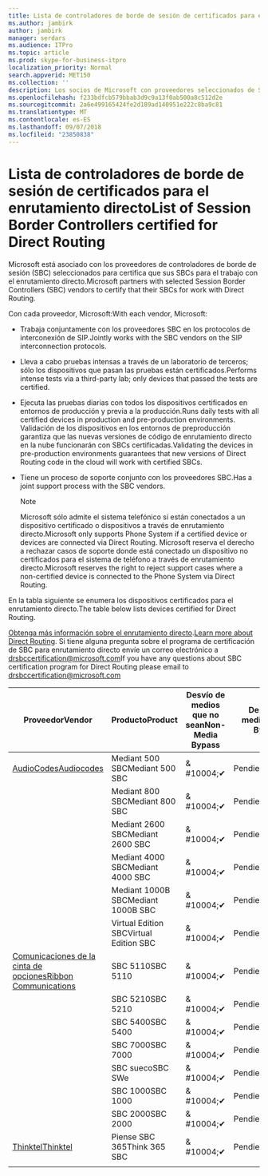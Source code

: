 ```yaml
---
title: Lista de controladores de borde de sesión de certificados para el enrutamiento directo
ms.author: jambirk
author: jambirk
manager: serdars
ms.audience: ITPro
ms.topic: article
ms.prod: skype-for-business-itpro
localization_priority: Normal
search.appverid: MET150
ms.collection: ''
description: Los socios de Microsoft con proveedores seleccionados de SBC certifica su SBC para trabajan con el enrutamiento directo.
ms.openlocfilehash: f233bdfcb579bbab3d9c9a13f0ab500a8c512d2e
ms.sourcegitcommit: 2a6e499165424fe2d189ad140951e222c8ba9c81
ms.translationtype: MT
ms.contentlocale: es-ES
ms.lasthandoff: 09/07/2018
ms.locfileid: "23850838"
---
```

# <a name="list-of-session-border-controllers-certified-for-direct-routing"></a><span data-ttu-id="1e185-103">Lista de controladores de borde de sesión de certificados para el enrutamiento directo</span><span class="sxs-lookup"><span data-stu-id="1e185-103">List of Session Border Controllers certified for Direct Routing</span></span>

<span data-ttu-id="1e185-104">Microsoft está asociado con los proveedores de controladores de borde de sesión (SBC) seleccionados para certifica que sus SBCs para el trabajo con el enrutamiento directo.</span><span class="sxs-lookup"><span data-stu-id="1e185-104">Microsoft partners with selected Session Border Controllers (SBC) vendors to certify that their SBCs for work with Direct Routing.</span></span> 

<span data-ttu-id="1e185-105">Con cada proveedor, Microsoft:</span><span class="sxs-lookup"><span data-stu-id="1e185-105">With each vendor, Microsoft:</span></span> 

- <span data-ttu-id="1e185-106">Trabaja conjuntamente con los proveedores SBC en los protocolos de interconexión de SIP.</span><span class="sxs-lookup"><span data-stu-id="1e185-106">Jointly works with the SBC vendors on the SIP interconnection protocols.</span></span>
- <span data-ttu-id="1e185-107">Lleva a cabo pruebas intensas a través de un laboratorio de terceros; sólo los dispositivos que pasan las pruebas están certificados.</span><span class="sxs-lookup"><span data-stu-id="1e185-107">Performs intense tests via a third-party lab; only devices that passed the tests are certified.</span></span> 
- <span data-ttu-id="1e185-108">Ejecuta las pruebas diarias con todos los dispositivos certificados en entornos de producción y previa a la producción.</span><span class="sxs-lookup"><span data-stu-id="1e185-108">Runs daily tests with all certified devices in production and pre-production environments.</span></span> <span data-ttu-id="1e185-109">Validación de los dispositivos en los entornos de preproducción garantiza que las nuevas versiones de código de enrutamiento directo en la nube funcionarán con SBCs certificadas.</span><span class="sxs-lookup"><span data-stu-id="1e185-109">Validating the devices in pre-production environments guarantees that new versions of Direct Routing code in the cloud will work with certified SBCs.</span></span> 
- <span data-ttu-id="1e185-110">Tiene un proceso de soporte conjunto con los proveedores SBC.</span><span class="sxs-lookup"><span data-stu-id="1e185-110">Has a joint support process with the SBC vendors.</span></span>
 

  > [!NOTE]
  > <span data-ttu-id="1e185-111">Microsoft sólo admite el sistema telefónico si están conectados a un dispositivo certificado o dispositivos a través de enrutamiento directo.</span><span class="sxs-lookup"><span data-stu-id="1e185-111">Microsoft only supports Phone System if a certified device or devices are connected via Direct Routing.</span></span> <span data-ttu-id="1e185-112">Microsoft reserva el derecho a rechazar casos de soporte donde está conectado un dispositivo no certificados para el sistema de teléfono a través de enrutamiento directo.</span><span class="sxs-lookup"><span data-stu-id="1e185-112">Microsoft reserves the right to reject support cases where a non-certified device is connected to the Phone System via Direct Routing.</span></span> 

<span data-ttu-id="1e185-113">En la tabla siguiente se enumera los dispositivos certificados para el enrutamiento directo.</span><span class="sxs-lookup"><span data-stu-id="1e185-113">The table below lists devices certified for Direct Routing.</span></span> 

<span data-ttu-id="1e185-114">[Obtenga más información sobre el enrutamiento directo](https://aka.ms/dr).</span><span class="sxs-lookup"><span data-stu-id="1e185-114">[Learn more about Direct Routing](https://aka.ms/dr).</span></span> <span data-ttu-id="1e185-115">Si tiene alguna pregunta sobre el programa de certificación de SBC para enrutamiento directo envíe un correo electrónico a drsbccertification@microsoft.com</span><span class="sxs-lookup"><span data-stu-id="1e185-115">If you have any questions about SBC certification program for Direct Routing please email to drsbccertification@microsoft.com</span></span>


|<span data-ttu-id="1e185-116">Proveedor</span><span class="sxs-lookup"><span data-stu-id="1e185-116">Vendor</span></span>  |<span data-ttu-id="1e185-117">Producto</span><span class="sxs-lookup"><span data-stu-id="1e185-117">Product</span></span>  |<span data-ttu-id="1e185-118">Desvío de medios que no sean</span><span class="sxs-lookup"><span data-stu-id="1e185-118">Non-Media Bypass</span></span>  |<span data-ttu-id="1e185-119">Desvío de medios</span><span class="sxs-lookup"><span data-stu-id="1e185-119">Media Bypass</span></span>  |<span data-ttu-id="1e185-120">Versión de software</span><span class="sxs-lookup"><span data-stu-id="1e185-120">Software Version</span></span>|
|---------|---------|---------|---------|---------|
|[<span data-ttu-id="1e185-121">AudioCodes</span><span class="sxs-lookup"><span data-stu-id="1e185-121">Audiocodes</span></span>](https://www.audiocodes.com/solutions-products/products/products-for-microsoft-365/sbcs-media-gateways)    |   <span data-ttu-id="1e185-122">Mediant 500 SBC</span><span class="sxs-lookup"><span data-stu-id="1e185-122">Mediant 500 SBC</span></span>       |    <span data-ttu-id="1e185-123">& #10004;</span><span class="sxs-lookup"><span data-stu-id="1e185-123">&#10004;</span></span>     |    <span data-ttu-id="1e185-124">Pendiente</span><span class="sxs-lookup"><span data-stu-id="1e185-124">Pending</span></span>      |     <span data-ttu-id="1e185-125">7.20A.200.055</span><span class="sxs-lookup"><span data-stu-id="1e185-125">7.20A.200.055</span></span>     |
|  |   <span data-ttu-id="1e185-126">Mediant 800 SBC</span><span class="sxs-lookup"><span data-stu-id="1e185-126">Mediant 800 SBC</span></span>       |    <span data-ttu-id="1e185-127">& #10004;</span><span class="sxs-lookup"><span data-stu-id="1e185-127">&#10004;</span></span>      |     <span data-ttu-id="1e185-128">Pendiente</span><span class="sxs-lookup"><span data-stu-id="1e185-128">Pending</span></span>    |      <span data-ttu-id="1e185-129">7.20A.200.055</span><span class="sxs-lookup"><span data-stu-id="1e185-129">7.20A.200.055</span></span>    |
|     |      <span data-ttu-id="1e185-130">Mediant 2600 SBC</span><span class="sxs-lookup"><span data-stu-id="1e185-130">Mediant 2600 SBC</span></span>    |     <span data-ttu-id="1e185-131">& #10004;</span><span class="sxs-lookup"><span data-stu-id="1e185-131">&#10004;</span></span>     |    <span data-ttu-id="1e185-132">Pendiente</span><span class="sxs-lookup"><span data-stu-id="1e185-132">Pending</span></span>     |    <span data-ttu-id="1e185-133">7.20A.200.055</span><span class="sxs-lookup"><span data-stu-id="1e185-133">7.20A.200.055</span></span>      |
|     |   <span data-ttu-id="1e185-134">Mediant 4000 SBC</span><span class="sxs-lookup"><span data-stu-id="1e185-134">Mediant 4000 SBC</span></span>       |     <span data-ttu-id="1e185-135">& #10004;</span><span class="sxs-lookup"><span data-stu-id="1e185-135">&#10004;</span></span>     |    <span data-ttu-id="1e185-136">Pendiente</span><span class="sxs-lookup"><span data-stu-id="1e185-136">Pending</span></span>     |    <span data-ttu-id="1e185-137">7.20A.200.055</span><span class="sxs-lookup"><span data-stu-id="1e185-137">7.20A.200.055</span></span>      |
|     |    <span data-ttu-id="1e185-138">Mediant 1000B SBC</span><span class="sxs-lookup"><span data-stu-id="1e185-138">Mediant 1000B  SBC</span></span>   |    <span data-ttu-id="1e185-139">& #10004;</span><span class="sxs-lookup"><span data-stu-id="1e185-139">&#10004;</span></span>      |  <span data-ttu-id="1e185-140">Pendiente</span><span class="sxs-lookup"><span data-stu-id="1e185-140">Pending</span></span>       |    <span data-ttu-id="1e185-141">7.20A.200.055</span><span class="sxs-lookup"><span data-stu-id="1e185-141">7.20A.200.055</span></span>   |
|     |   <span data-ttu-id="1e185-142">Virtual Edition SBC</span><span class="sxs-lookup"><span data-stu-id="1e185-142">Virtual Edition SBC</span></span>    |   <span data-ttu-id="1e185-143">& #10004;</span><span class="sxs-lookup"><span data-stu-id="1e185-143">&#10004;</span></span>   |<span data-ttu-id="1e185-144">Pendiente</span><span class="sxs-lookup"><span data-stu-id="1e185-144">Pending</span></span>         |     <span data-ttu-id="1e185-145">7.20A.200.055</span><span class="sxs-lookup"><span data-stu-id="1e185-145">7.20A.200.055</span></span>     |
|[<span data-ttu-id="1e185-146">Comunicaciones de la cinta de opciones</span><span class="sxs-lookup"><span data-stu-id="1e185-146">Ribbon Communications</span></span>](https://ribboncommunications.com/solutions/enterprise-solutions/microsoft-skype-business)     | <span data-ttu-id="1e185-147">SBC 5110</span><span class="sxs-lookup"><span data-stu-id="1e185-147">SBC 5110</span></span>    |    <span data-ttu-id="1e185-148">& #10004;</span><span class="sxs-lookup"><span data-stu-id="1e185-148">&#10004;</span></span>      |   <span data-ttu-id="1e185-149">Pendiente</span><span class="sxs-lookup"><span data-stu-id="1e185-149">Pending</span></span>      |     <span data-ttu-id="1e185-150">V6.2</span><span class="sxs-lookup"><span data-stu-id="1e185-150">V6.2</span></span>     |
|     |<span data-ttu-id="1e185-151">SBC 5210</span><span class="sxs-lookup"><span data-stu-id="1e185-151">SBC 5210</span></span>     |     <span data-ttu-id="1e185-152">& #10004;</span><span class="sxs-lookup"><span data-stu-id="1e185-152">&#10004;</span></span>     |    <span data-ttu-id="1e185-153">Pendiente</span><span class="sxs-lookup"><span data-stu-id="1e185-153">Pending</span></span>     |    <span data-ttu-id="1e185-154">V6.2</span><span class="sxs-lookup"><span data-stu-id="1e185-154">V6.2</span></span>      |
|     | <span data-ttu-id="1e185-155">SBC 5400</span><span class="sxs-lookup"><span data-stu-id="1e185-155">SBC 5400</span></span>     |    <span data-ttu-id="1e185-156">& #10004;</span><span class="sxs-lookup"><span data-stu-id="1e185-156">&#10004;</span></span>  |    <span data-ttu-id="1e185-157">Pendiente</span><span class="sxs-lookup"><span data-stu-id="1e185-157">Pending</span></span>     |   <span data-ttu-id="1e185-158">V6.2</span><span class="sxs-lookup"><span data-stu-id="1e185-158">V6.2</span></span>    |
|     |<span data-ttu-id="1e185-159">SBC 7000</span><span class="sxs-lookup"><span data-stu-id="1e185-159">SBC 7000</span></span>     |     <span data-ttu-id="1e185-160">& #10004;</span><span class="sxs-lookup"><span data-stu-id="1e185-160">&#10004;</span></span>  |    <span data-ttu-id="1e185-161">Pendiente</span><span class="sxs-lookup"><span data-stu-id="1e185-161">Pending</span></span>     |    <span data-ttu-id="1e185-162">V6.2</span><span class="sxs-lookup"><span data-stu-id="1e185-162">V6.2</span></span>      |
|     | <span data-ttu-id="1e185-163">SBC sueco</span><span class="sxs-lookup"><span data-stu-id="1e185-163">SBC SWe</span></span>  |   <span data-ttu-id="1e185-164">& #10004;</span><span class="sxs-lookup"><span data-stu-id="1e185-164">&#10004;</span></span>    |    <span data-ttu-id="1e185-165">Pendiente</span><span class="sxs-lookup"><span data-stu-id="1e185-165">Pending</span></span>     |    <span data-ttu-id="1e185-166">V6.2</span><span class="sxs-lookup"><span data-stu-id="1e185-166">V6.2</span></span>      |
|     |<span data-ttu-id="1e185-167">SBC 1000</span><span class="sxs-lookup"><span data-stu-id="1e185-167">SBC 1000</span></span>   |     <span data-ttu-id="1e185-168">& #10004;</span><span class="sxs-lookup"><span data-stu-id="1e185-168">&#10004;</span></span>   |     <span data-ttu-id="1e185-169">Pendiente</span><span class="sxs-lookup"><span data-stu-id="1e185-169">Pending</span></span>    |    <span data-ttu-id="1e185-170">V7.0.2</span><span class="sxs-lookup"><span data-stu-id="1e185-170">V7.0.2</span></span>   |<span data-ttu-id="1e185-171">& #10004;</span><span class="sxs-lookup"><span data-stu-id="1e185-171">&#10004;</span></span> 
|     | <span data-ttu-id="1e185-172">SBC 2000</span><span class="sxs-lookup"><span data-stu-id="1e185-172">SBC 2000</span></span>    |     <span data-ttu-id="1e185-173">& #10004;</span><span class="sxs-lookup"><span data-stu-id="1e185-173">&#10004;</span></span>   |    <span data-ttu-id="1e185-174">Pendiente</span><span class="sxs-lookup"><span data-stu-id="1e185-174">Pending</span></span>     |    <span data-ttu-id="1e185-175">V7.0.2</span><span class="sxs-lookup"><span data-stu-id="1e185-175">V7.0.2</span></span>      |
|[<span data-ttu-id="1e185-176">Thinktel</span><span class="sxs-lookup"><span data-stu-id="1e185-176">Thinktel</span></span>](https://www.thinktel.ca/services/think-365/think-365-overview/)     |    <span data-ttu-id="1e185-177">Piense SBC 365</span><span class="sxs-lookup"><span data-stu-id="1e185-177">Think 365 SBC</span></span>      |  <span data-ttu-id="1e185-178">& #10004;</span><span class="sxs-lookup"><span data-stu-id="1e185-178">&#10004;</span></span>       |    <span data-ttu-id="1e185-179">Pendiente</span><span class="sxs-lookup"><span data-stu-id="1e185-179">Pending</span></span>     |   <span data-ttu-id="1e185-180">V1.4</span><span class="sxs-lookup"><span data-stu-id="1e185-180">V1.4</span></span>       |
|     |         |         |         |         |
